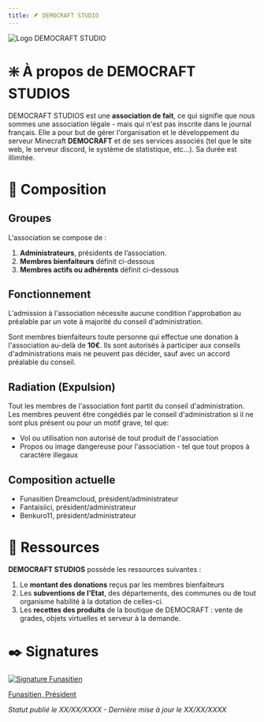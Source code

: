 ```yaml
---
title: 🪶 DEMOCRAFT STUDIO
---
```


![Logo DEMOCRAFT STUDIO](/img/demo-studio.png)

# ❇️ À propos de DEMOCRAFT STUDIOS
DEMOCRAFT STUDIOS est une **association de fait**, ce qui signifie que nous sommes une association légale - mais qui n'est pas inscrite dans le journal français. Elle a pour but de gérer l'organisation et le développement du serveur Minecraft **DEMOCRAFT** et de ses services associés (tel que le site web, le serveur discord, le système de statistique, etc...). Sa durée est illimitée.

# 👥 Composition
## Groupes
L'association se compose de :

1. **Administrateurs**, présidents de l’association.
2. **Membres bienfaiteurs** définit ci-dessous
3. **Membres actifs ou adhérents** définit ci-dessous
## Fonctionnement
L'admission à l'association nécessite aucune condition l'approbation au préalable par un vote à majorité du conseil d'administration.

Sont membres bienfaiteurs toute personne qui effectue une donation à l'association au-delà de **10€**. Ils sont autorisés à participer aux conseils d'administrations mais ne peuvent pas décider, sauf avec un accord préalable du conseil.

## Radiation (Expulsion)
Tout les membres de l'association font partit du conseil d'administration. Les membres peuvent être congédiés par le conseil d'administration si il ne sont plus présent ou pour un motif grave, tel que:

- Vol ou utilisation non autorisé de tout produit de l'association
- Propos ou image dangereuse pour l'association - tel que tout propos à caractère illegaux

## Composition actuelle

- Funasitien Dreamcloud, président/administrateur
- Fantaisiici, président/administrateur
- Benkuro11, président/administrateur

# 🛒 Ressources

**DEMOCRAFT STUDIOS** possède les ressources suivantes :
1. Le **montant des donations** reçus par les membres bienfaiteurs
2. Les **subventions de l'Etat**, des départements, des communes ou de tout organisme habilité à la dotation de celles-ci.
3. Les **recettes des produits** de la boutique de DEMOCRAFT : vente de grades, objets virtuelles et serveur à la demande.

# ✒️ Signatures 

<div class="signature-grid">
    <a href="#">
        <img src="img/sign-funa.png"  alt="Signature Funasitien">
        <p>Funasitien, Président</p>
    </a>
</div>

*Statut publié le XX/XX/XXXX - Dernière mise à jour le XX/XX/XXXX*

